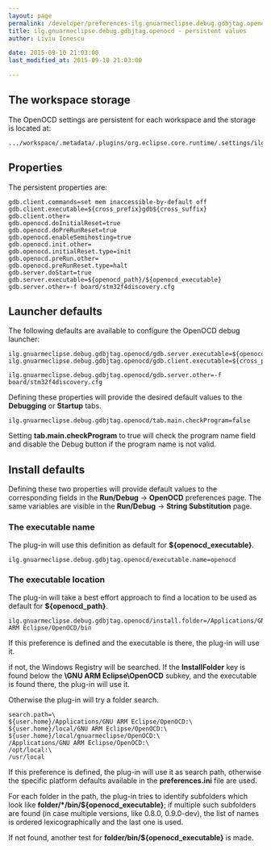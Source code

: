 ```yaml
---
layout: page
permalink: /developer/preferences-ilg.gnuarmeclipse.debug.gdbjtag.openocd/
title: ilg.gnuarmeclipse.debug.gdbjtag.openocd - persistent values
author: Liviu Ionescu

date: 2015-09-10 21:03:00
last_modified_at: 2015-09-10 21:03:00

---
```


## The workspace storage

The OpenOCD settings are persistent for each workspace and the storage is located at:

    .../workspace/.metadata/.plugins/org.eclipse.core.runtime/.settings/ilg.gnuarmeclipse.debug.gdbjtag.openocd.prefs

## Properties

The persistent properties are:

    gdb.client.commands=set mem inaccessible-by-default off
    gdb.client.executable=${cross_prefix}gdb${cross_suffix}
    gdb.client.other=
    gdb.openocd.doInitialReset=true
    gdb.openocd.doPreRunReset=true
    gdb.openocd.enableSemihosting=true
    gdb.openocd.init.other=
    gdb.openocd.initialReset.type=init
    gdb.openocd.preRun.other=
    gdb.openocd.preRunReset.type=halt
    gdb.server.doStart=true
    gdb.server.executable=${openocd_path}/${openocd_executable}
    gdb.server.other=-f board/stm32f4discovery.cfg

## Launcher defaults

The following defaults are available to configure the OpenOCD debug launcher:

    ilg.gnuarmeclipse.debug.gdbjtag.openocd/gdb.server.executable=${openocd_path}/${openocd_executable}
    ilg.gnuarmeclipse.debug.gdbjtag.openocd/gdb.client.executable=${cross_prefix}gdb${cross_suffix}

    ilg.gnuarmeclipse.debug.gdbjtag.openocd/gdb.server.other=-f board/stm32f4discovery.cfg

Defining these properties will provide the desired default values to the **Debugging** or **Startup** tabs.

    ilg.gnuarmeclipse.debug.gdbjtag.openocd/tab.main.checkProgram=false

Setting **tab.main.checkProgram** to true will check the program name field and disable the Debug button if the program name is not valid.

## Install defaults

Defining these two properties will provide default values to the corresponding fields in the **Run/Debug** → **OpenOCD** preferences page. The same variables are visible in the **Run/Debug** → **String Substitution** page.

### The executable name

The plug-in will use this definition as default for **${openocd_executable}**.

    ilg.gnuarmeclipse.debug.gdbjtag.openocd/executable.name=openocd

### The executable location

The plug-in will take a best effort approach to find a location to be used as default for **${openocd_path}**.

    ilg.gnuarmeclipse.debug.gdbjtag.openocd/install.folder=/Applications/GNU ARM Eclipse/OpenOCD/bin

If this preference is defined and the executable is there, the plug-in will use it.

if not, the Windows Registry will be searched. If the **InstallFolder** key is found below the **\\GNU ARM Eclipse\\OpenOCD** subkey, and the executable is found there, the plug-in will use it.

Otherwise the plug-in will try a folder search.

    search.path=\
    ${user.home}/Applications/GNU ARM Eclipse/OpenOCD:\
    ${user.home}/local/GNU ARM Eclipse/OpenOCD:\
    ${user.home}/local/gnuarmeclipse/OpenOCD:\
    /Applications/GNU ARM Eclipse/OpenOCD:\
    /opt/local:\
    /usr/local

If this preference is defined, the plug-in will use it as search path, otherwise the specific platform defaults available in the **preferences.ini** file are used.

For each folder in the path, the plug-in tries to identify subfolders which look like **folder/\*/bin/${openocd_executable}**; if multiple such subfolders are found (in case multiple versions, like 0.8.0, 0.9.0-dev), the list of names is ordered lexicographically and the last one is used.

If not found, another test for **folder/bin/${openocd_executable}** is made.
